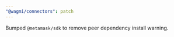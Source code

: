 ```yaml
---
"@wagmi/connectors": patch
---
```


Bumped `@metamask/sdk` to remove peer dependency install warning.
